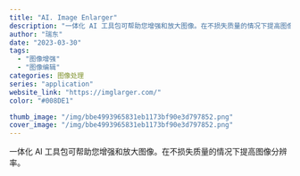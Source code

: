 ```yaml
---
title: "AI. Image Enlarger"
description: "一体化 AI 工具包可帮助您增强和放大图像。在不损失质量的情况下提高图像分辨率。 "
author: "瑞东"
date: "2023-03-30"
tags:
  - "图像增强"
  - "图像编辑"
categories: 图像处理
series: "application"
website_link: "https://imglarger.com/"
color: "#008DE1"

thumb_image: "/img/bbe4993965831eb1173bf90e3d797852.png"
cover_image: "/img/bbe4993965831eb1173bf90e3d797852.png"
---
```


一体化 AI 工具包可帮助您增强和放大图像。在不损失质量的情况下提高图像分辨率。 